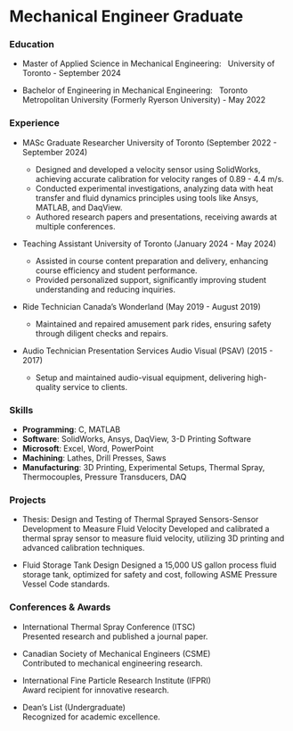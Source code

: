 # Mechanical Engineer Graduate

### Education
- Master of Applied Science in Mechanical Engineering: &nbsp;&nbsp;University of Toronto - September 2024

- Bachelor of Engineering in Mechanical Engineering: &nbsp;&nbsp;Toronto Metropolitan University (Formerly Ryerson University) - May 2022

### Experience
- MASc Graduate Researcher
  University of Toronto (September 2022 - September 2024)

  - Designed and developed a velocity sensor using SolidWorks, achieving accurate calibration for velocity ranges of 0.89 - 4.4 m/s.
  - Conducted experimental investigations, analyzing data with heat transfer and fluid dynamics principles using tools like Ansys, MATLAB, and DaqView.
  - Authored research papers and presentations, receiving awards at multiple conferences.

- Teaching Assistant
  University of Toronto (January 2024 - May 2024)

  - Assisted in course content preparation and delivery, enhancing course efficiency and student performance.
  - Provided personalized support, significantly improving student understanding and reducing inquiries.

- Ride Technician
Canada’s Wonderland (May 2019 - August 2019)

  - Maintained and repaired amusement park rides, ensuring safety through diligent checks and repairs.

- Audio Technician
  Presentation Services Audio Visual (PSAV) (2015 - 2017)

  - Setup and maintained audio-visual equipment, delivering high-quality service to clients.

### Skills
- **Programming**: C, MATLAB
- **Software**: SolidWorks, Ansys, DaqView, 3-D Printing Software
- **Microsoft**: Excel, Word, PowerPoint
- **Machining**: Lathes, Drill Presses, Saws
- **Manufacturing**: 3D Printing, Experimental Setups, Thermal Spray, Thermocouples, Pressure Transducers, DAQ

### Projects
- Thesis: Design and Testing of Thermal Sprayed Sensors-Sensor Development to Measure Fluid Velocity
Developed and calibrated a thermal spray sensor to measure fluid velocity, utilizing 3D printing and advanced calibration techniques.

- Fluid Storage Tank Design
Designed a 15,000 US gallon process fluid storage tank, optimized for safety and cost, following ASME Pressure Vessel Code standards.

### Conferences & Awards
- International Thermal Spray Conference (ITSC)<br>Presented research and published a journal paper.

- Canadian Society of Mechanical Engineers (CSME)<br>Contributed to mechanical engineering research.

- International Fine Particle Research Institute (IFPRI)<br>Award recipient for innovative research.

- Dean’s List (Undergraduate)<br>Recognized for academic excellence.
